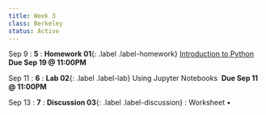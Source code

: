 ```yaml
---
title: Week 3 
class: Berkeley
status: Active
---
```


Sep 9
: **5**
: **Homework 01**{: .label .label-homework} [Introduction to Python](https://datahub.berkeley.edu/hub/user-redirect/git-pull?repo=https%3A%2F%2Fgithub.com%2Fdata-6-berkeley%2Fmaterials-su24&urlpath=tree%2Fmaterials-su24%2Fhw%2Fhw04%2Fhw04.ipynb&branch=main) &nbsp; **Due Sep 19 @ 11:00PM**

Sep 11
: **6**
: **Lab 02**{: .label .label-lab} Using Jupyter Notebooks &nbsp;**Due Sep 11 @ 11:00PM**

Sep 13
: **7**
: **Discussion 03**{: .label .label-discussion}
  : Worksheet &#8226; 
  <!--[Solutions](./assignments/disc01-sols.pdf) -->